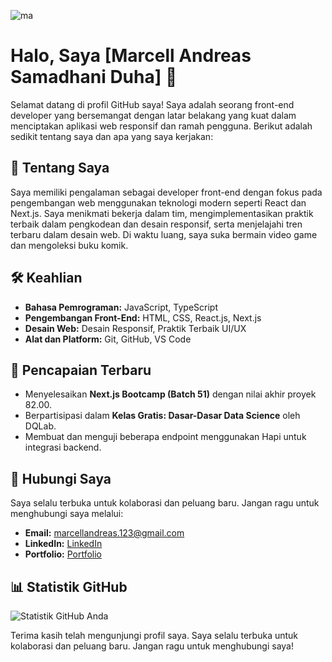 ![ma](https://user-images.githubusercontent.com/111653735/189487290-ff396a9b-f093-4a53-9fd3-f806ff413509.gif)

# Halo, Saya [Marcell Andreas Samadhani Duha] 👋

Selamat datang di profil GitHub saya! Saya adalah seorang front-end developer yang bersemangat dengan latar belakang yang kuat dalam menciptakan aplikasi web responsif dan ramah pengguna. Berikut adalah sedikit tentang saya dan apa yang saya kerjakan:

## 📖 Tentang Saya

Saya memiliki pengalaman sebagai developer front-end dengan fokus pada pengembangan web menggunakan teknologi modern seperti React dan Next.js. Saya menikmati bekerja dalam tim, mengimplementasikan praktik terbaik dalam pengkodean dan desain responsif, serta menjelajahi tren terbaru dalam desain web. Di waktu luang, saya suka bermain video game dan mengoleksi buku komik.

## 🛠 Keahlian

- **Bahasa Pemrograman:** JavaScript, TypeScript
- **Pengembangan Front-End:** HTML, CSS, React.js, Next.js
- **Desain Web:** Desain Responsif, Praktik Terbaik UI/UX
- **Alat dan Platform:** Git, GitHub, VS Code

## 📝 Pencapaian Terbaru

- Menyelesaikan **Next.js Bootcamp (Batch 51)** dengan nilai akhir proyek 82.00.
- Berpartisipasi dalam **Kelas Gratis: Dasar-Dasar Data Science** oleh DQLab.
- Membuat dan menguji beberapa endpoint menggunakan Hapi untuk integrasi backend.

<!-- ## Web Portofolio -->

<!-- | No  | Nama Proyek                   | Link Deploy                                          | Link Repo GitHub                                                                  | Teknologi                                             |
| --- | ----------------------------- | ---------------------------------------------------- | --------------------------------------------------------------------------------- | ----------------------------------------------------- |
| 1   | Mini Project - Booking Ticket | [Deploy](https://website-portfolio-rust.vercel.app/) | [Link Repo](https://github.com/marcellandreas/miniproject-alterra-booking-ticket) | React.js, Public API TMDB, Bootstrap, Firebase, Redux |
| 2   | MYCuan                        | [Deploy](https://ppob-react-js.vercel.app/)          | [Link Repo](https://github.com/capstone-proj-alterra-kel2/PPOB_ReactJS)           | React.js                                              |
| 3   | Website Portofolio            | [Deploy](https://website-portfolio-rust.vercel.app/) | [Link Repo](https://github.com/marcellandreas/website-portfolio-marcell)          | React.js                                              | -->

## 🤝 Hubungi Saya

Saya selalu terbuka untuk kolaborasi dan peluang baru. Jangan ragu untuk menghubungi saya melalui:

- **Email:** [marcellandreas.123@gmail.com](mailto:marcellandreas.123@gmail.com)
- **LinkedIn:** [LinkedIn](https://www.linkedin.com/in/marcell-andreas)
- **Portfolio:** [Portfolio](https://website-portfolio-rust.vercel.app/)

## 📊 Statistik GitHub

![Statistik GitHub Anda](https://github-readme-stats.vercel.app/api?username=marcellandreas&show_icons=true&theme=radical)

Terima kasih telah mengunjungi profil saya. Saya selalu terbuka untuk kolaborasi dan peluang baru. Jangan ragu untuk menghubungi saya!
